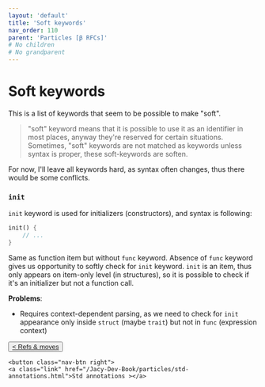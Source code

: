 ```yaml
---
layout: 'default'
title: 'Soft keywords'
nav_order: 110
parent: 'Particles [β RFCs]'
# No children
# No grandparent
---
```


# Soft keywords

This is a list of keywords that seem to be possible to make "soft".

> "soft" keyword means that it is possible to use it as an identifier in most places, anyway they're reserved for certain situations.
> Sometimes, "soft" keywords are not matched as keywords unless syntax is proper, these soft-keywords are soften.

For now, I'll leave all keywords hard, as syntax often changes, thus there would be some conflicts.

### `init`

`init` keyword is used for initializers (constructors), and syntax is following:
```rust
init() {
    // ...
}
```
Same as function item but without `func` keyword. Absence of `func` keyword gives us opportunity to softly check for `init` keyword.
`init` is an item, thus only appears on item-only level (in structures), so it is possible to check if it's an initializer but not a function call.

__Problems__:
- Requires context-dependent parsing, as we need to check for `init` appearance only inside `struct` (maybe `trait`) but not in `func` (expression context)
<div class="nav-btn-block">
    <button class="nav-btn left">
    <a class="link" href="/Jacy-Dev-Book/particles/refs-&-moves.html">< Refs & moves</a>
</button>

    <button class="nav-btn right">
    <a class="link" href="/Jacy-Dev-Book/particles/std-annotations.html">Std annotations ></a>
</button>

</div>
